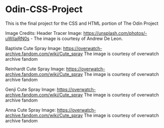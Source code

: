 # Odin-CSS-Project
This is the final project for the CSS and HTML portion of The Odin Project


Image Credits:
Header Tracer Image: https://unsplash.com/photos/-uWiIajRN0s - The  image is courtesy of Andrew De Leon.

Baptiste Cute Spray Image: https://overwatch-archive.fandom.com/wiki/Cute_spray The image is courtesy of overwatch archive fandom

Reinhardt Cute Spray Image: https://overwatch-archive.fandom.com/wiki/Cute_spray The image is courtesy of overwatch archive fandom

Genji Cute Spray Image: https://overwatch-archive.fandom.com/wiki/Cute_spray The image is courtesy of overwatch archive fandom

Anna Cute Spray Image: https://overwatch-archive.fandom.com/wiki/Cute_spray The image is courtesy of overwatch archive fandom